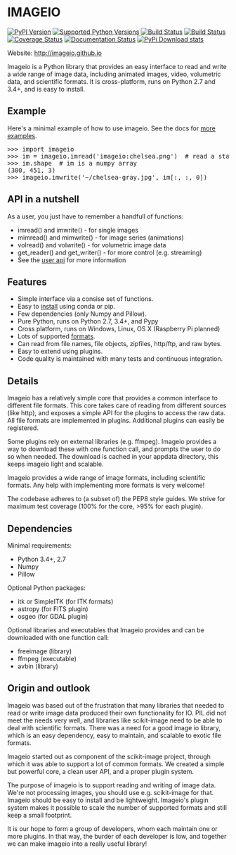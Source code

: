 # IMAGEIO

[![PyPI Version](https://img.shields.io/pypi/v/imageio.svg)](https://pypi.python.org/pypi/imageio/)
[![Supported Python Versions](https://img.shields.io/pypi/pyversions/imageio.svg)](https://pypi.python.org/pypi/imageio/)
[![Build Status](https://ci.appveyor.com/api/projects/status/4wjqg4o5r2q53iwt/branch/master?svg=true)](https://ci.appveyor.com/project/almarklein/imageio/branch/master)
[![Build Status](https://travis-ci.org/imageio/imageio.svg?branch=master)](https://travis-ci.org/imageio/imageio)
[![Coverage Status](https://coveralls.io/repos/imageio/imageio/badge.png?branch=master)](https://coveralls.io/r/imageio/imageio?branch=master)
[![Documentation Status](https://readthedocs.org/projects/imageio/badge/?version=latest)](https://imageio.readthedocs.io)
[![PyPi Download stats](http://pepy.tech/badge/imageio)](http://pepy.tech/project/imageio)
   
Website: http://imageio.github.io

<!-- From below ends up on the website Keep this ---- DIVIDER ---- -->

<p class='summary'>
Imageio is a Python library that provides an easy interface to read and
write a wide range of image data, including animated images, video,
volumetric data, and scientific formats. It is cross-platform, runs on
Python 2.7 and 3.4+, and is easy to install.
</p>

<h2>Example</h2>
Here's a minimal example of how to use imageio. See the docs for 
<a href='http://imageio.readthedocs.io/en/latest/examples.html'>more examples</a>.
<pre>
>>> import imageio
>>> im = imageio.imread('imageio:chelsea.png')  # read a standard image
>>> im.shape  # im is a numpy array
(300, 451, 3)
>>> imageio.imwrite('~/chelsea-gray.jpg', im[:, :, 0])
</pre>

<h2>API in a nutshell</h2>
As a user, you just have to remember a handfull of functions:

<ul>
    <li>imread() and imwrite() - for single images</li>
    <li>mimread() and mimwrite() - for image series (animations)</li>
    <li>volread() and volwrite() - for volumetric image data</li>
    <li>get_reader() and get_writer() - for more control (e.g. streaming)</li>
    <li>See the <a href='http://imageio.readthedocs.io/en/latest/userapi.html'>user api</a> for more information</li>
</ul>


<h2>Features</h2>
<ul>
    <li>Simple interface via a consise set of functions.</li>
    <li>Easy to <a href='http://imageio.readthedocs.io/en/latest/installation.html'>install</a> using conda or pip.</li>    
    <li>Few dependencies (only Numpy and Pillow).</li>
    <li>Pure Python, runs on Python 2.7, 3.4+, and Pypy</li>
    <li>Cross platform, runs on Windows, Linux, OS X (Raspberry Pi planned)</li>
    <li>Lots of supported <a href='http://imageio.readthedocs.io/en/latest/formats.html'>formats</a>.</li>
    <li>Can read from file names, file objects, zipfiles, http/ftp, and raw bytes.</li>
    <li>Easy to extend using plugins.</li>
    <li>Code quality is maintained with many tests and continuous integration.</li>
</ul>


<h2>Details</h2>
<p>
Imageio has a relatively simple core that provides a common interface
to different file formats. This core takes care of reading from different
sources (like http), and exposes a simple API for the plugins to access
the raw data. All file formats are implemented in plugins. Additional
plugins can easily be registered.
</p><p>
Some plugins rely on external libraries (e.g. ffmpeg). Imageio provides
a way to download these with one function call, and prompts the user to do
so when needed. The download is cached in your appdata
directory, this keeps imageio light and scalable.
</p><p>
Imageio provides a wide range of image formats, including scientific
formats. Any help with implementing more formats is very welcome!
</p><p>
The codebase adheres to (a subset of) the PEP8 style guides. We strive
for maximum test coverage (100% for the core, >95% for each plugin).
</p>


<h2>Dependencies</h2>

Minimal requirements:
<ul>
    <li>Python 3.4+, 2.7</li>
    <li>Numpy</li>
    <li>Pillow</li>
</ul>

Optional Python packages:
<ul>
    <li>itk or SimpleITK (for ITK formats)</li>
    <li>astropy (for FITS plugin)</li>
    <li>osgeo (for GDAL plugin)</li>
</ul>  


Optional libraries and executables that Imageio provides and can be downloaded
with one function call:
<ul>
    <li>freeimage (library)</li>
    <li>ffmpeg (executable)</li>
    <li>avbin (library)</li>
</ul>


<h2>Origin and outlook</h2>
<p>
Imageio was based out of the frustration that many libraries that needed
to read or write image data produced their own functionality for IO.
PIL did not meet the needs very well, and libraries like scikit-image
need to be able to deal with scientific formats. There was a
need for a good image io library, which is an easy dependency, easy to
maintain, and scalable to exotic file formats.
</p><p>
Imageio started out as component of the scikit-image
project, through which it was able to support a lot of common formats.
We created a simple but powerful core, a clean user API, and a proper
plugin system.
</p><p>
The purpose of imageio is to support reading and writing of image data.
We're not processing images, you should use e.g. scikit-image for that. Imageio
should be easy to install and be lightweight. Imageio's plugin system
makes it possible to scale the number of supported formats and still
keep a small footprint.
</p><p>
It is our hope to form a group of developers, whom each maintain
one or more plugins. In that way, the burder of each developer is low,
and together we can make imageio into a really useful library!
</p>
